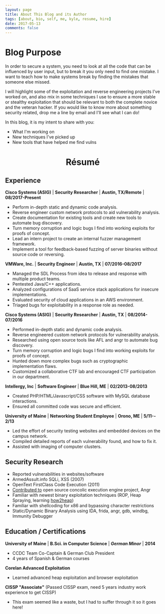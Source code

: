 ```yaml
---
layout: page
title: About This Blog and its Author
tags: [about, bio, self, me, kyle, resume, hire]
date: 2017-05-13
comments: false
---
```


# Blog Purpose
In order to secure a system, you need to look at all the code that can be influenced by user input, but to break it you only need to find one mistake.  I want to teach how to make systems break by finding the mistakes that someone else missed.

I will highlight some of the exploitation and reverse engineering projects I've worked on, and also mix in some techniques I use to ensure a more stable or stealthy exploitation that should be relevant to both the complete novice and the veteran hacker. If you would like to know more about something security related, drop me a line by email and I'll see what I can do!

In this blog, it is my intent to share with you:
 * What I'm working on
 * New techniques I've picked up
 * New tools that have helped me find vulns


# <center>Résumé</center>
## Experience
**Cisco Systems (ASIG)** | **Security Researcher** | **Austin, TX/Remote** | **08/2017-Present**
* Perform in-depth static and dynamic code analysis.
* Reverse engineer custom network protocols to aid vulnerability analysis.
* Create documentation for existing tools and create new tools to automate bug discovery.
* Turn memory corruption and logic bugs I find into working exploits for proofs of concept.
* Lead an intern project to create an internal fuzzer management framework.
* Implement a tool for feedback-based fuzzing of server binaries without source code or reversing.

**VMWare, Inc.** | **Security Engineer** | **Austin, TX** | **07/2016-08/2017**
* Managed the SDL Process from idea to release and response with multiple product teams.
* Pentested Java/C++ applications.
* Analyzed configurations of SaaS service stack applications for insecure implementations.
* Evaluated security of cloud applications in an AWS environment.
* Triaged bugs for exploitability in a response role as needed.

**Cisco Systems (ASIG)** | **Security Researcher** | **Austin, TX** | **08/2014-07/2016**
* Performed in-depth static and dynamic code analysis.
* Reverse engineered custom network protocols for vulnerability analysis.
* Researched using open source tools like AFL and angr to automate bug discovery.
* Turn memory corruption and logic bugs I find into working exploits for proofs of concept.
* Hunted down more complex bugs such as cryptographic implementation flaws.
* Customized a collaborative CTF lab and encouraged CTF participation in our department.

**Intellergy, Inc** | **Software Engineer** | **Blue Hill, ME** | **02/2013­-08/2013**
* Created PHP/HTML/Javascript/CSS software with MySQL database interactions.
* Ensured all committed code was secure and efficient.

**University of Maine** | **Networking Student Employee** | **Orono, ME** | **5/11-­2/13**
* Led the effort of security testing websites and embedded devices on the campus network.
* Compiled detailed reports of each vulnerability found, and how to fix it.
* Assisted with imaging of computer clusters.

## Security Research
* Reported vulnerabilities in websites/software
 * ArmedAssult.info SQLi, XSS (2007)
 * OpenText FirstClass Code Execution (2011)
* [Contributed to](https://github.com/angr/angr-doc/blob/master/docs/examples.md#beginner-vulnerability-discovery-example-strcpy_find) open source concolic execution engine project, Angr
* Familiar with newest binary exploitation techniques (ROP, Heap Spraying, learning [how2heap](https://github.com/shellphish/how2heap))
* Familiar with shellcoding for x86 and bypassing character restrictions
* Static/Dynamic Binary Analysis using IDA, frida, angr, gdb, windbg, Immunity Debugger

## Education / Certifications
**University of Maine** | **B.Sci. in Computer Science** | ***German Minor*** | **2014**
* CCDC Team Co-Captain & German Club President
* 4 years of Spanish & German courses

**Corelan Advanced Exploitation**
* Learned advanced heap exploitation and browser exploitation

**CISSP "Associate"** (Passed CISSP exam, need 5 years industry work experience to get CISSP)
* This exam seemed like a waste, but I had to suffer through it so it goes here!
